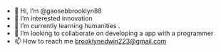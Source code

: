 - 👋 Hi, I’m @gaosebbrooklyn88
- 👀 I’m interested innovation 
- 🌱 I’m currently learning humanities .
- 💞️ I’m looking to collaborate on developing a app with a programmer 
- 📫 How to reach me brooklynedwin223@gmail.com

<!---
gaosebbrooklyn88/gaosebbrooklyn88 is a ✨ special ✨ repository because its `README.md` (this file) appears on your GitHub profile.
You can click the Preview link to take a look at your changes.
--->

